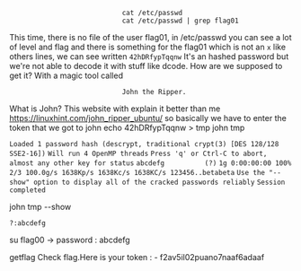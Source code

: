                                 cat /etc/passwd
                                cat /etc/passwd | grep flag01
This time, there is no file of the user flag01, in /etc/passwd you can see a lot of level and flag and there is something for the flag01 which is not an ```x```
like others lines, we can see written ```42hDRfypTqqnw```
It's an hashed password but we're not able to decode it with stuff like dcode.
How are we supposed to get it? With a magic tool called

                                John the Ripper.

What is John? This website with explain it better than me https://linuxhint.com/john_ripper_ubuntu/
so basically we have to enter the token that we got to john
echo  42hDRfypTqqnw > tmp
john tmp

```Loaded 1 password hash (descrypt, traditional crypt(3) [DES 128/128 SSE2-16])```
```Will run 4 OpenMP threads```
```Press 'q' or Ctrl-C to abort, almost any other key for status```
```abcdefg          (?)```
```1g 0:00:00:00 100% 2/3 100.0g/s 1638Kp/s 1638Kc/s 1638KC/s 123456..betabeta```
```Use the "--show" option to display all of the cracked passwords reliably```
```Session completed```

john tmp --show

```?:abcdefg```

su flag00 -> password : abcdefg

getflag
Check flag.Here is your token : -   f2av5il02puano7naaf6adaaf